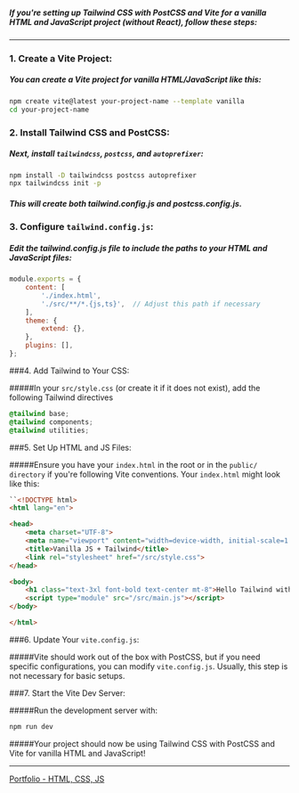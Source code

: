 ##### If you're setting up Tailwind CSS with PostCSS and Vite for a vanilla HTML and JavaScript project (without React), follow these steps:

------------
### 1. Create a Vite Project:

##### You can create a Vite project for vanilla HTML/JavaScript like this:

```bash
npm create vite@latest your-project-name --template vanilla
cd your-project-name
```

### 2. Install Tailwind CSS and PostCSS:

##### Next, install `tailwindcss`, `postcss`, and `autoprefixer`:

```bash
npm install -D tailwindcss postcss autoprefixer
npx tailwindcss init -p
```

##### This will create both tailwind.config.js and postcss.config.js.

### 3. Configure `tailwind.config.js`:
##### Edit the tailwind.config.js file to include the paths to your HTML and JavaScript files:

```javascript
module.exports = {
    content: [
        './index.html',
        './src/**/*.{js,ts}',  // Adjust this path if necessary
    ],
    theme: {
        extend: {},
    },
    plugins: [],
};
```

###4. Add Tailwind to Your CSS:

#####In your `src/style.css` (or create it if it does not exist), add the following Tailwind directives

```css
@tailwind base;
@tailwind components;
@tailwind utilities;
```

###5. Set Up HTML and JS Files:

#####Ensure you have your `index.html` in the root or in the `public/ directory` if you're following Vite conventions. Your `index.html` might look like this:

```html
``<!DOCTYPE html>
<html lang="en">

<head>
    <meta charset="UTF-8">
    <meta name="viewport" content="width=device-width, initial-scale=1.0">
    <title>Vanilla JS + Tailwind</title>
    <link rel="stylesheet" href="/src/style.css">
</head>

<body>
    <h1 class="text-3xl font-bold text-center mt-8">Hello Tailwind with Vite!</h1>
    <script type="module" src="/src/main.js"></script>
</body>

</html>

```

###6. Update Your `vite.config.js`:

 #####Vite should work out of the box with PostCSS, but if you need specific configurations, you can modify `vite.config.js`. Usually, this step is not necessary for basic setups.
 
 ###7. Start the Vite Dev Server:
 
 #####Run the development server with:
 
 ```bash
npm run dev
```

#####Your project should now be using Tailwind CSS with PostCSS and Vite for vanilla HTML and JavaScript!


------------

[Portfolio - HTML, CSS, JS](https://shehab097.github.io/portfolio-web-vanila-css/ "Portfolio - HTML, CSS, JS")

